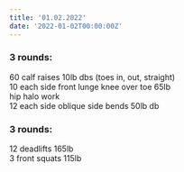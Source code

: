 ```yaml
---
title: '01.02.2022'
date: '2022-01-02T00:00:00Z'
---
```


### 3 rounds:      
60 calf raises 10lb dbs (toes in, out, straight)     
10 each side front lunge knee over toe 65lb   
hip halo work     
12 each side oblique side bends 50lb db       

### 3 rounds:      
12 deadlifts 165lb     
3 front squats 115lb    
